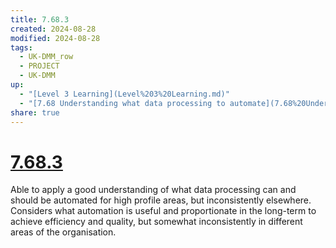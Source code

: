 ```yaml
---
title: 7.68.3
created: 2024-08-28
modified: 2024-08-28
tags:
  - UK-DMM_row
  - PROJECT
  - UK-DMM
up:
  - "[Level 3 Learning](Level%203%20Learning.md)"
  - "[7.68 Understanding what data processing to automate](7.68%20Understanding%20what%20data%20processing%20to%20automate.md)"
share: true
---
```

# [7.68.3](7.68.3.md)

Able to apply a good understanding of what data processing can and should be automated for high profile areas, but inconsistently elsewhere. Considers what automation is useful and proportionate in the long-term to achieve efficiency and quality, but somewhat inconsistently in different areas of the organisation.
